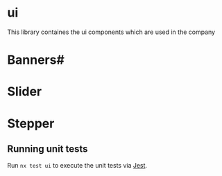 # ui

This library containes the ui components which are used in the company

# Banners# 

# Slider

# Stepper

## Running unit tests

Run `nx test ui` to execute the unit tests via [Jest](https://jestjs.io).

